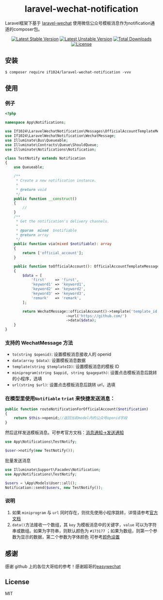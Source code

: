 <h1 align="center"> laravel-wechat-notification </h1>

Laravel框架下基于 [laravel-wechat](https://github.com/overtrue/laravel-wechat) 使用微信公众号模板消息作为notification通道的composer包。

<p align="center">
<a href="https://packagist.org/packages/if1024/laravel-wechat-notification"><img src="https://poser.pugx.org/if1024/laravel-wechat-notification/v/stable.svg" alt="Latest Stable Version"></a>
<a href="https://packagist.org/packages/if1024/laravel-wechat-notification"><img src="https://poser.pugx.org/if1024/laravel-wechat-notification/v/unstable.svg" alt="Latest Unstable Version"></a>
<a href="https://packagist.org/packages/if1024/laravel-wechat-notification"><img src="https://poser.pugx.org/if1024/laravel-wechat-notification/downloads" alt="Total Downloads"></a>
<a href="https://packagist.org/packages/if1024/laravel-wechat-notification"><img src="https://poser.pugx.org/if1024/laravel-wechat-notification/license" alt="License"></a>
</p>

## 安装

```shell
$ composer require if1024/laravel-wechat-notification -vvv
```

## 使用

### 例子

```php
<?php

namespace App\Notifications;

use If1024\LaravelWechatNotification\Messages\OfficialAccountTemplateMessage;
use If1024\LaravelWechatNotification\WechatMessage;
use Illuminate\Bus\Queueable;
use Illuminate\Contracts\Queue\ShouldQueue;
use Illuminate\Notifications\Notification;

class TestNotify extends Notification
{
    use Queueable;

    /**
     * Create a new notification instance.
     *
     * @return void
     */
    public function __construct()
    {
        //
    }
    /**
     * Get the notification's delivery channels.
     *
     * @param  mixed  $notifiable
     * @return array
     */
    public function via(mixed $notifiable): array
    {
        return ['official_account'];
    }

    public function toOfficialAccount(): OfficialAccountTemplateMessage
    {
        $data = [
            'first'    => 'first',
            'keyword1' => 'keyword1',
            'keyword2' => 'keyword2',
            'keyword3' => 'keyword3',
            'remark'   => 'remark',
        ];

        return WechatMessage::officialAccount()->template('template_id')
                            ->url('https://github.com/')
                            ->data($data);
    }
}

```

### 支持的 WechatMessage 方法

- `to(string $openid)`: 设置模板消息接收人的 openid
- `data(array $data)`: 设置模板消息数据
- `template(string $templateID)`: 设置模板消息的模板 ID
- `miniprogram(string $appid, string $pagepath)`: 设置点击模板消息后跳转的小程序，选填
- `url(string $url)`: 设置点击模板消息后跳转 url，选填

### 在模型里使用`Notifiable` `triat` 来快捷发送消息：

```php
public function routeNotificationForOfficialAccount($notification)
{
    return $this->openid;//返回当前model内的公众号openid字段
}
```

然后这样发送模板消息。可参考官方文档：[消息通知->发送通知](https://learnku.com/docs/laravel/8.x/notifications/9396#fd6d4c)

```php
use App\Notifications\TestNotify;

$user->notify(new TestNotify());
```

批量发送消息

```php
use Illuminate\Support\Facades\Notification;
use App\Notifications\TestNotify;

$users = \App\Models\User::all();
Notification::send($users, new TestNotify());
```

### 说明

1. 如果 `miniprogram` 与 `url`
   同时存在，则优先使用小程序跳转，详情请参考[官方文档](https://developers.weixin.qq.com/doc/offiaccount/Message_Management/Template_Message_Interface.html)
2. `data()`方法接收一个数组，其 `key` 为模板消息中的关键字，`value` 可以为字符串或数组。如果为字符串，则默认颜色为 `#173177`
   ；如果为数组，则第一个参数为显示的数据，第二个参数为字体颜色
   可参考[颜色设置](https://easywechat.com/5.x/official-account/template_message.html#%E5%8F%91%E9%80%81%E4%B8%80%E6%AC%A1%E6%80%A7%E8%AE%A2%E9%98%85%E6%B6%88%E6%81%AF)

## 感谢

感谢 github 上的各位大哥给的参考！感谢超哥的[easywechat](https://github.com/w7corp/easywechat)

## License

MIT